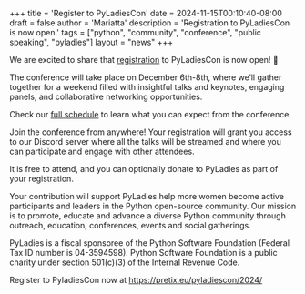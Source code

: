+++
title = 'Register to PyLadiesCon'
date = 2024-11-15T00:10:40-08:00
draft = false
author = 'Mariatta'
description = 'Registration to PyLadiesCon is now open.'
tags = ["python", "community", "conference", "public speaking", "pyladies"]
layout = "news"
+++


We are excited to share that [registration](https://pretix.eu/pyladiescon/2024/) to PyLadiesCon is now open! 🎉

The conference will take place on December 6th-8th, where we’ll gather together for a weekend filled with insightful talks
and keynotes, engaging panels, and collaborative networking opportunities.

Check our [full schedule](/schedule) to learn what you can expect from the conference.

Join the conference from anywhere! Your registration will grant you access to our Discord server where all the talks
will be streamed and where you can participate and engage with other attendees.

It is free to attend, and you can optionally donate to PyLadies as part of your registration. 

Your contribution will support PyLadies help more women become active participants and leaders in the Python open-source
community. Our mission is to promote, educate and advance a diverse Python community through outreach, education, conferences,
events and social gatherings.

PyLadies is a fiscal sponsoree of the Python Software Foundation (Federal Tax ID number is 04-3594598).
Python Software Foundation is a public charity under section 501(c)(3) of the Internal Revenue Code.

Register to PyladiesCon now at https://pretix.eu/pyladiescon/2024/

